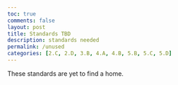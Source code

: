 ```yaml
---
toc: true
comments: false
layout: post
title: Standards TBD
description: standards needed
permalink: /unused
categories: [2.C, 2.D, 3.B, 4.A, 4.B, 5.B, 5.C, 5.D]
---
```


These standards are yet to find a home.